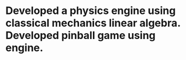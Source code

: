 # Developed a physics engine using classical mechanics linear algebra. Developed pinball game using engine.
